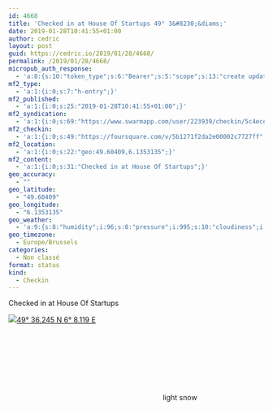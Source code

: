 ```yaml
---
id: 4668
title: 'Checked in at House Of Startups 49° 3&#8230;&diams;'
date: 2019-01-28T10:41:55+01:00
author: cedric
layout: post
guid: https://cedric.io/2019/01/28/4668/
permalink: /2019/01/28/4668/
micropub_auth_response:
  - 'a:8:{s:10:"token_type";s:6:"Bearer";s:5:"scope";s:13:"create update";s:2:"me";s:18:"https://cedric.io/";s:9:"issued_by";s:45:"https://cedric.io/wp-json/indieauth/1.0/token";s:9:"client_id";s:27:"https://ownyourswarm.p3k.io";s:9:"issued_at";i:1542614471;s:4:"user";i:1;s:13:"last_accessed";i:1548668534;}'
mf2_type:
  - 'a:1:{i:0;s:7:"h-entry";}'
mf2_published:
  - 'a:1:{i:0;s:25:"2019-01-28T10:41:55+01:00";}'
mf2_syndication:
  - 'a:1:{i:0;s:69:"https://www.swarmapp.com/user/223939/checkin/5c4ece6356c89f002cc33536";}'
mf2_checkin:
  - 'a:1:{i:0;s:49:"https://foursquare.com/v/5b1271f2da2e00002c7727ff";}'
mf2_location:
  - 'a:1:{i:0;s:22:"geo:49.60409,6.1353135";}'
mf2_content:
  - 'a:1:{i:0;s:31:"Checked in at House Of Startups";}'
geo_accuracy:
  - ""
geo_latitude:
  - "49.60409"
geo_longitude:
  - "6.1353135"
geo_weather:
  - 'a:9:{s:8:"humidity";i:96;s:8:"pressure";i:995;s:10:"cloudiness";i:75;s:4:"wind";a:2:{s:5:"speed";d:8.7;s:6:"degree";i:260;}s:7:"summary";s:10:"light snow";s:4:"icon";s:7:"wi-snow";s:10:"visibility";i:2000;s:7:"sunrise";s:25:"2019-01-28T08:13:16+01:00";s:6:"sunset";s:25:"2019-01-28T17:23:24+01:00";}'
geo_timezone:
  - Europe/Brussels
categories:
  - Non classé
format: status
kind:
  - Checkin
---
```

Checked in at House Of Startups

<p class="sloc-display">
  <img class="icon-location" aria-label="Location: " aria-hidden="true" src="https://cedric.io/wp-content/plugins/simple-location/location.svg" /><span class="p-location"><data class="p-latitude" value="49.604090"></data><data class="p-longitude" value="6.135313"></data><a href="https://www.openstreetmap.org/?mlat=49.60409&mlon=6.1353135#map=13/49.60409/6.1353135">49° 36.245 N 6° 8.119 E</a></span><br /><span aria-label="light snow" title="light snow" ><svg class="svg-icon svg-wi-snow" aria-hidden="true"><use xlink:href="https://cedric.io/wp-content/plugins/simple-location/weather-icons.svg#wi-snow"></use></svg></span>&nbsp;light snow
</p>